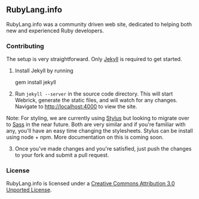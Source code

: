 ## RubyLang.info

RubyLang.info was a community driven web site, dedicated to helping both new and experienced Ruby 
developers.

### Contributing

  The setup is very straightforward. Only [Jekyll](http://jekyllrb.com/) is required to get started.

  1) Install Jekyll by running
  
      gem install jekyll
    
  2) Run `jekyll --server` in the source code directory. This will start Webrick, generate the static files, and will
  watch for any changes. Navigate to [http://localhost:4000](http://localhost:4000) to view the site.

  Note: For styling, we are currently using [Stylus](http://learnboost.github.com/stylus/) but looking to migrate over
  to [Sass](http://sass-lang.com/) in the near future. Both are very similar and if you're familiar with any, 
  you'll have an easy time changing the stylesheets. Stylus can be install using node + npm. More documentation on
  this is coming soon.
  
  3) Once you've made changes and you're satisfied, just push the changes to your fork and submit a pull request.

### License
  RubyLang.info is licensed under a
  [Creative Commons Attribution 3.0 Unported License](http://creativecommons.org/licenses/by/3.0/).
